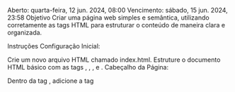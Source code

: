 Aberto: quarta-feira, 12 jun. 2024, 08:00
Vencimento: sábado, 15 jun. 2024, 23:58
Objetivo
Criar uma página web simples e semântica, utilizando corretamente as tags HTML para estruturar o conteúdo de maneira clara e organizada.

Instruções
Configuração Inicial:

Crie um novo arquivo HTML chamado index.html.
Estruture o documento HTML básico com as tags <!DOCTYPE html>, <html>, <head>, e <body>.
Cabeçalho da Página:

Dentro da tag <head>, adicione a tag <title> com o título da sua página.
Adicione uma tag <meta> para definir o charset como UTF-8.
Corpo da Página:

Dentro da tag <body>, crie as seguintes seções usando tags semânticas:
Header: Utilize a tag <header> para incluir um título da página (<h1>) e um subtítulo (<h2>).
Navegação: Utilize a tag <nav> para criar um menu de navegação com links (<a>) para as diferentes seções da página (use tags <ul> e <li>).
Seção Principal: Utilize a tag <main> para o conteúdo principal da página. Dentro do <main>, adicione:
Um artigo (<article>) com um título (<h2>) e um parágrafo (<p>).
Uma seção (<section>) com um título (<h3>) e uma lista não ordenada (<ul> e <li>).
Entrega
Os alunos devem salvar o arquivo index.html e abrir no navegador para verificar se a estrutura está correta e se os estilos básicos foram aplicados.
Com o arquivo correto, vocês podem inserir ele no campo de entrega ou colocar o código dentro da caixa de entrega!